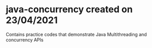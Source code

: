 # java-concurrency created on 23/04/2021
Contains practice codes that demonstrate Java Multithreading and concurrency APIs
